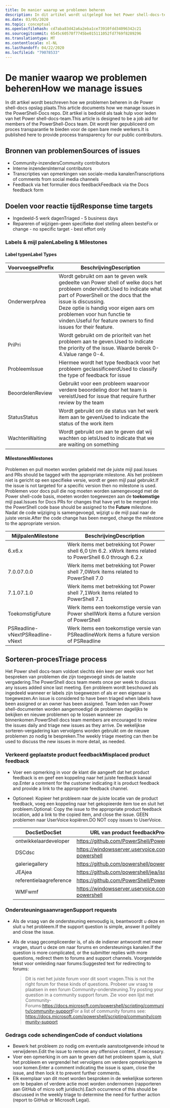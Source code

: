 ```yaml
---
title: De manier waarop we problemen beheren
description: In dit artikel wordt uitgelegd hoe het Power shell-docs-team pull-aanvragen beheert.
ms.date: 03/05/2020
ms.topic: conceptual
ms.openlocfilehash: cd7aba83d42a6a2eba1ce73910fdd34096342c21
ms.sourcegitcommit: 6545c60578f7745be015111052fd7769f8289296
ms.translationtype: MT
ms.contentlocale: nl-NL
ms.lasthandoff: 04/22/2020
ms.locfileid: "79078533"
---
```

# <a name="how-we-manage-issues"></a><span data-ttu-id="3b9d8-103">De manier waarop we problemen beheren</span><span class="sxs-lookup"><span data-stu-id="3b9d8-103">How we manage issues</span></span>

<span data-ttu-id="3b9d8-104">In dit artikel wordt beschreven hoe we problemen beheren in de Power shell-docs opslag plaats.</span><span class="sxs-lookup"><span data-stu-id="3b9d8-104">This article documents how we manage issues in the PowerShell-Docs repo.</span></span> <span data-ttu-id="3b9d8-105">Dit artikel is bedoeld als taak hulp voor leden van het Power shell-docs-team.</span><span class="sxs-lookup"><span data-stu-id="3b9d8-105">This article is designed to be a job aid for members of the PowerShell-Docs team.</span></span> <span data-ttu-id="3b9d8-106">Dit wordt hier gepubliceerd om proces transparantie te bieden voor de open bare mede werkers.</span><span class="sxs-lookup"><span data-stu-id="3b9d8-106">It is published here to provide process transparency for our public contributors.</span></span>

## <a name="sources-of-issues"></a><span data-ttu-id="3b9d8-107">Bronnen van problemen</span><span class="sxs-lookup"><span data-stu-id="3b9d8-107">Sources of issues</span></span>

- <span data-ttu-id="3b9d8-108">Community-inzenders</span><span class="sxs-lookup"><span data-stu-id="3b9d8-108">Community contributors</span></span>
- <span data-ttu-id="3b9d8-109">Interne inzenders</span><span class="sxs-lookup"><span data-stu-id="3b9d8-109">Internal contributors</span></span>
- <span data-ttu-id="3b9d8-110">Transcripties van opmerkingen van sociale-media kanalen</span><span class="sxs-lookup"><span data-stu-id="3b9d8-110">Transcriptions of comments from social media channels</span></span>
- <span data-ttu-id="3b9d8-111">Feedback via het formulier docs feedback</span><span class="sxs-lookup"><span data-stu-id="3b9d8-111">Feedback via the Docs feedback form</span></span>

## <a name="response-time-targets"></a><span data-ttu-id="3b9d8-112">Doelen voor reactie tijd</span><span class="sxs-lookup"><span data-stu-id="3b9d8-112">Response time targets</span></span>

- <span data-ttu-id="3b9d8-113">Ingedeeld-5 werk dagen</span><span class="sxs-lookup"><span data-stu-id="3b9d8-113">Triaged - 5 business days</span></span>
- <span data-ttu-id="3b9d8-114">Repareren of wijzigen-geen specifieke doel stelling alleen beste</span><span class="sxs-lookup"><span data-stu-id="3b9d8-114">Fix or change - no specific target - best effort only</span></span>

### <a name="labeling--milestones"></a><span data-ttu-id="3b9d8-115">Labels & mijl palen</span><span class="sxs-lookup"><span data-stu-id="3b9d8-115">Labeling & Milestones</span></span>

#### <a name="label-types"></a><span data-ttu-id="3b9d8-116">Label typen</span><span class="sxs-lookup"><span data-stu-id="3b9d8-116">Label Types</span></span>

|<span data-ttu-id="3b9d8-117">Voorvoegsel</span><span class="sxs-lookup"><span data-stu-id="3b9d8-117">Prefix</span></span>  | <span data-ttu-id="3b9d8-118">Beschrijving</span><span class="sxs-lookup"><span data-stu-id="3b9d8-118">Description</span></span>                                                         |
|------- | --------------------------------------------------------------------|
|<span data-ttu-id="3b9d8-119">Onderwerp</span><span class="sxs-lookup"><span data-stu-id="3b9d8-119">Area</span></span>    | <span data-ttu-id="3b9d8-120">Wordt gebruikt om aan te geven welk gedeelte van Power shell of welke docs het probleem ondervindt.</span><span class="sxs-lookup"><span data-stu-id="3b9d8-120">Used to indicate what part of PowerShell or the docs that the issue is discussing.</span></span><br><span data-ttu-id="3b9d8-121">Deze optie is handig voor eigen aars om problemen voor hun functie te vinden.</span><span class="sxs-lookup"><span data-stu-id="3b9d8-121">Useful for feature owners to find issues for their feature.</span></span>|
|<span data-ttu-id="3b9d8-122">Pri</span><span class="sxs-lookup"><span data-stu-id="3b9d8-122">Pri</span></span>     | <span data-ttu-id="3b9d8-123">Wordt gebruikt om de prioriteit van het probleem aan te geven.</span><span class="sxs-lookup"><span data-stu-id="3b9d8-123">Used to indicate the priority of the issue.</span></span> <span data-ttu-id="3b9d8-124">Waarde bereik 0-4.</span><span class="sxs-lookup"><span data-stu-id="3b9d8-124">Value range 0-4.</span></span>        |
|<span data-ttu-id="3b9d8-125">Probleem</span><span class="sxs-lookup"><span data-stu-id="3b9d8-125">Issue</span></span>   | <span data-ttu-id="3b9d8-126">Hiermee wordt het type feedback voor het probleem geclassificeerd</span><span class="sxs-lookup"><span data-stu-id="3b9d8-126">Used to classify the type of feedback for issue</span></span>                     |
|<span data-ttu-id="3b9d8-127">Beoordelen</span><span class="sxs-lookup"><span data-stu-id="3b9d8-127">Review</span></span>  | <span data-ttu-id="3b9d8-128">Gebruikt voor een probleem waarvoor verdere beoordeling door het team is vereist</span><span class="sxs-lookup"><span data-stu-id="3b9d8-128">Used for issue that require further review by the team</span></span>              |
|<span data-ttu-id="3b9d8-129">Status</span><span class="sxs-lookup"><span data-stu-id="3b9d8-129">Status</span></span>  | <span data-ttu-id="3b9d8-130">Wordt gebruikt om de status van het werk item aan te geven</span><span class="sxs-lookup"><span data-stu-id="3b9d8-130">Used to indicate the status of the work item</span></span>                        |
|<span data-ttu-id="3b9d8-131">Wachten</span><span class="sxs-lookup"><span data-stu-id="3b9d8-131">Waiting</span></span> | <span data-ttu-id="3b9d8-132">Wordt gebruikt om aan te geven dat wij wachten op iets</span><span class="sxs-lookup"><span data-stu-id="3b9d8-132">Used to indicate that we are waiting on something</span></span>                   |

#### <a name="milestones"></a><span data-ttu-id="3b9d8-133">Milestones</span><span class="sxs-lookup"><span data-stu-id="3b9d8-133">Milestones</span></span>

<span data-ttu-id="3b9d8-134">Problemen en pull moeten worden gelabeld met de juiste mijl paal.</span><span class="sxs-lookup"><span data-stu-id="3b9d8-134">Issues and PRs should be tagged with the appropriate milestone.</span></span> <span data-ttu-id="3b9d8-135">Als het probleem niet is gericht op een specifieke versie, wordt er geen mijl paal gebruikt.</span><span class="sxs-lookup"><span data-stu-id="3b9d8-135">If the issue is not targeted for a specific version then no milestone is used.</span></span> <span data-ttu-id="3b9d8-136">Problemen voor docs pull die nog moeten worden samengevoegd met de Power shell-code basis, moeten worden toegewezen aan de **toekomstige** mijl paal.</span><span class="sxs-lookup"><span data-stu-id="3b9d8-136">Issues for Docs PRs for changes that have yet to be merged into the PowerShell code base should be assigned to the **Future** milestone.</span></span> <span data-ttu-id="3b9d8-137">Nadat de code wijziging is samengevoegd, wijzigt u de mijl paal naar de juiste versie.</span><span class="sxs-lookup"><span data-stu-id="3b9d8-137">After the code change has been merged, change the milestone to the appropriate version.</span></span>

|    <span data-ttu-id="3b9d8-138">Mijlpalen</span><span class="sxs-lookup"><span data-stu-id="3b9d8-138">Milestone</span></span>     |                    <span data-ttu-id="3b9d8-139">Beschrijving</span><span class="sxs-lookup"><span data-stu-id="3b9d8-139">Description</span></span>                     |
| ---------------- | -------------------------------------------------- |
| <span data-ttu-id="3b9d8-140">6.x</span><span class="sxs-lookup"><span data-stu-id="3b9d8-140">6.x</span></span>              | <span data-ttu-id="3b9d8-141">Werk items met betrekking tot Power shell 6,0 t/m 6.2. x</span><span class="sxs-lookup"><span data-stu-id="3b9d8-141">Work items related to PowerShell 6.0 through 6.2.x</span></span> |
| <span data-ttu-id="3b9d8-142">7.0.0</span><span class="sxs-lookup"><span data-stu-id="3b9d8-142">7.0.0</span></span>            | <span data-ttu-id="3b9d8-143">Werk items met betrekking tot Power shell 7,0</span><span class="sxs-lookup"><span data-stu-id="3b9d8-143">Work items related to PowerShell 7.0</span></span>               |
| <span data-ttu-id="3b9d8-144">7.1.0</span><span class="sxs-lookup"><span data-stu-id="3b9d8-144">7.1.0</span></span>            | <span data-ttu-id="3b9d8-145">Werk items met betrekking tot Power shell 7,1</span><span class="sxs-lookup"><span data-stu-id="3b9d8-145">Work items related to PowerShell 7.1</span></span>               |
| <span data-ttu-id="3b9d8-146">Toekomstig</span><span class="sxs-lookup"><span data-stu-id="3b9d8-146">Future</span></span>           | <span data-ttu-id="3b9d8-147">Werk items een toekomstige versie van Power shell</span><span class="sxs-lookup"><span data-stu-id="3b9d8-147">Work items a future version of PowerShell</span></span>          |
| <span data-ttu-id="3b9d8-148">PSReadline-vNext</span><span class="sxs-lookup"><span data-stu-id="3b9d8-148">PSReadline-vNext</span></span> | <span data-ttu-id="3b9d8-149">Werk items een toekomstige versie van PSReadline</span><span class="sxs-lookup"><span data-stu-id="3b9d8-149">Work items a future version of PSReadline</span></span>          |

## <a name="triage-process"></a><span data-ttu-id="3b9d8-150">Sorteren-proces</span><span class="sxs-lookup"><span data-stu-id="3b9d8-150">Triage process</span></span>

<span data-ttu-id="3b9d8-151">Het Power shell docs-team voldoet slechts één keer per week voor het bespreken van problemen die zijn toegevoegd sinds de laatste vergadering.</span><span class="sxs-lookup"><span data-stu-id="3b9d8-151">The PowerShell docs team meets once per week to discuss any issues added since last meeting.</span></span> <span data-ttu-id="3b9d8-152">Een probleem wordt beschouwd als ingedeeld wanneer er labels zijn toegewezen of als er een eigenaar is toegewezen.</span><span class="sxs-lookup"><span data-stu-id="3b9d8-152">An issue is considered to have been triaged when labels have been assigned or an owner has been assigned.</span></span> <span data-ttu-id="3b9d8-153">Team leden van Power shell-documenten worden aangemoedigd de problemen dagelijks te bekijken en nieuwe problemen op te lossen wanneer ze binnenkomen.</span><span class="sxs-lookup"><span data-stu-id="3b9d8-153">PowerShell docs team members are encouraged to review the issues daily and triage new issues as they arrive.</span></span> <span data-ttu-id="3b9d8-154">De wekelijkse sorteren-vergadering kan vervolgens worden gebruikt om de nieuwe problemen zo nodig te bespreken.</span><span class="sxs-lookup"><span data-stu-id="3b9d8-154">The weekly triage meeting can then be used to discuss the new issues in more detail, as needed.</span></span>

### <a name="misplaced-product-feedback"></a><span data-ttu-id="3b9d8-155">Verkeerd geplaatste product feedback</span><span class="sxs-lookup"><span data-stu-id="3b9d8-155">Misplaced product feedback</span></span>

- <span data-ttu-id="3b9d8-156">Voer een opmerking in voor de klant die aangeeft dat het product feedback is en geef een koppeling naar het juiste feedback kanaal op.</span><span class="sxs-lookup"><span data-stu-id="3b9d8-156">Enter a comment for the customer indicating it is product feedback and provide a link to the appropriate feedback channel.</span></span>
- <span data-ttu-id="3b9d8-157">Optioneel: Kopieer het probleem naar de juiste locatie van de product feedback, voeg een koppeling naar het gekopieerde item toe en sluit het probleem.</span><span class="sxs-lookup"><span data-stu-id="3b9d8-157">Optional: Copy the issue to the appropriate product feedback location, add a link to the copied item, and close the issue.</span></span> <span data-ttu-id="3b9d8-158">GEEN problemen naar UserVoice kopiëren.</span><span class="sxs-lookup"><span data-stu-id="3b9d8-158">DO NOT copy issues to UserVoice.</span></span>

  | <span data-ttu-id="3b9d8-159">DocSet</span><span class="sxs-lookup"><span data-stu-id="3b9d8-159">DocSet</span></span>    | <span data-ttu-id="3b9d8-160">URL van product feedback</span><span class="sxs-lookup"><span data-stu-id="3b9d8-160">Product Feedback URL</span></span>                                         |
  | --------- | ------------------------------------------------------------ |
  | <span data-ttu-id="3b9d8-161">ontwikkelaar</span><span class="sxs-lookup"><span data-stu-id="3b9d8-161">developer</span></span> | https://github.com/PowerShell/PowerShell/issues/new/choose   |
  | <span data-ttu-id="3b9d8-162">DSC</span><span class="sxs-lookup"><span data-stu-id="3b9d8-162">dsc</span></span>       | https://windowsserver.uservoice.com/forums/301869-powershell |
  | <span data-ttu-id="3b9d8-163">galerie</span><span class="sxs-lookup"><span data-stu-id="3b9d8-163">gallery</span></span>   | https://github.com/powershell/powershellgallery/issues/new   |
  | <span data-ttu-id="3b9d8-164">JEA</span><span class="sxs-lookup"><span data-stu-id="3b9d8-164">jea</span></span>       | https://github.com/powershell/jea/issues/new                 |
  | <span data-ttu-id="3b9d8-165">referentielaag</span><span class="sxs-lookup"><span data-stu-id="3b9d8-165">reference</span></span> | https://github.com/PowerShell/PowerShell/issues/new/choose   |
  | <span data-ttu-id="3b9d8-166">WMF</span><span class="sxs-lookup"><span data-stu-id="3b9d8-166">wmf</span></span>       | https://windowsserver.uservoice.com/forums/301869-powershell |

### <a name="support-requests"></a><span data-ttu-id="3b9d8-167">Ondersteuningsaanvragen</span><span class="sxs-lookup"><span data-stu-id="3b9d8-167">Support requests</span></span>

- <span data-ttu-id="3b9d8-168">Als de vraag van de ondersteuning eenvoudig is, beantwoordt u deze en sluit u het probleem.</span><span class="sxs-lookup"><span data-stu-id="3b9d8-168">If the support question is simple, answer it politely and close the issue.</span></span>
- <span data-ttu-id="3b9d8-169">Als de vraag gecompliceerder is, of als de indiener antwoordt met meer vragen, stuurt u deze om naar forums en ondersteunings kanalen.</span><span class="sxs-lookup"><span data-stu-id="3b9d8-169">If the question is more complicated, or the submitter replies with more questions, redirect them to forums and support channels.</span></span> <span data-ttu-id="3b9d8-170">Voorgestelde tekst voor omleiding naar forums:</span><span class="sxs-lookup"><span data-stu-id="3b9d8-170">Suggested text for redirecting to forums:</span></span>

    > <span data-ttu-id="3b9d8-171">Dit is niet het juiste forum voor dit soort vragen.</span><span class="sxs-lookup"><span data-stu-id="3b9d8-171">This is not the right forum for these kinds of questions.</span></span> <span data-ttu-id="3b9d8-172">Probeer uw vraag te plaatsen in een forum Community-ondersteuning.</span><span class="sxs-lookup"><span data-stu-id="3b9d8-172">Try posting your question in a community support forum.</span></span> <span data-ttu-id="3b9d8-173">Zie voor een lijst met Community-Forums:https://docs.microsoft.com/powershell/scripting/community/community-support</span><span class="sxs-lookup"><span data-stu-id="3b9d8-173">For a list of community forums see: https://docs.microsoft.com/powershell/scripting/community/community-support</span></span>

### <a name="code-of-conduct-violations"></a><span data-ttu-id="3b9d8-174">Gedrags code schendingen</span><span class="sxs-lookup"><span data-stu-id="3b9d8-174">Code of conduct violations</span></span>

- <span data-ttu-id="3b9d8-175">Bewerk het probleem zo nodig om eventuele aanstootgevende inhoud te verwijderen.</span><span class="sxs-lookup"><span data-stu-id="3b9d8-175">Edit the issue to remove any offensive content, if necessary.</span></span>
- <span data-ttu-id="3b9d8-176">Voer een opmerking in om aan te geven dat het probleem spam is, sluit het probleem en vergrendel het vervolgens om verdere opmerkingen te voor komen.</span><span class="sxs-lookup"><span data-stu-id="3b9d8-176">Enter a comment indicating the issue is spam, close the issue, and then lock it to prevent further comments.</span></span>
- <span data-ttu-id="3b9d8-177">Elk exemplaar van dit moet worden besproken in de wekelijkse sorteren om te bepalen of verdere actie moet worden ondernomen (rapporteren aan GitHub of micro soft juridisch).</span><span class="sxs-lookup"><span data-stu-id="3b9d8-177">Each occurrence of this should be discussed in the weekly triage to determine the need for further action (report to GitHub or Microsoft Legal).</span></span>
